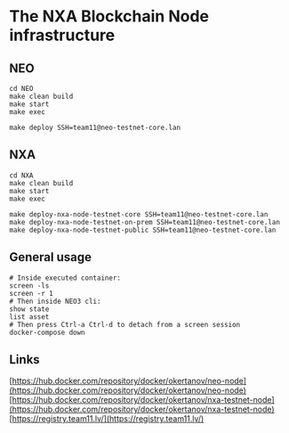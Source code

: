 The NXA Blockchain Node infrastructure
======================================

NEO
---

    cd NEO
    make clean build
    make start
    make exec

    make deploy SSH=team11@neo-testnet-core.lan


NXA
---

    cd NXA
    make clean build
    make start
    make exec

    make deploy-nxa-node-testnet-core SSH=team11@neo-testnet-core.lan
    make deploy-nxa-node-testnet-on-prem SSH=team11@neo-testnet-core.lan
    make deploy-nxa-node-testnet-public SSH=team11@neo-testnet-core.lan


General usage
-------------

    # Inside executed container:
    screen -ls
    screen -r 1
    # Then inside NEO3 cli:
    show state
    list asset
    # Then press Ctrl-a Ctrl-d to detach from a screen session
    docker-compose down


Links
-----  
[https://hub.docker.com/repository/docker/okertanov/neo-node](https://hub.docker.com/repository/docker/okertanov/neo-node)  
[https://hub.docker.com/repository/docker/okertanov/nxa-testnet-node](https://hub.docker.com/repository/docker/okertanov/nxa-testnet-node)  
[https://registry.team11.lv/](https://registry.team11.lv/)  
